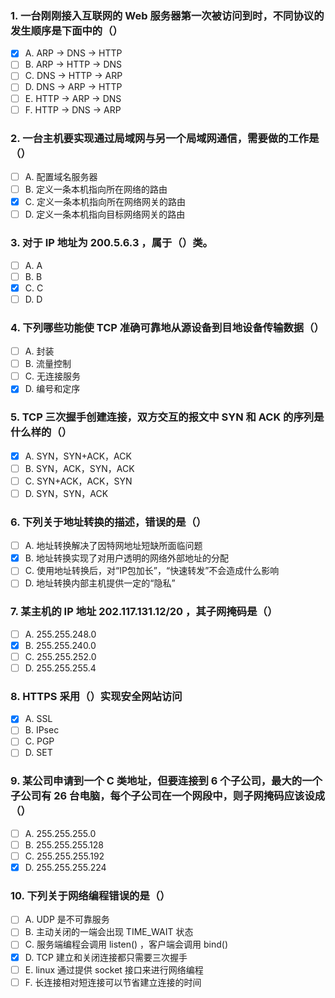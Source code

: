 ### 1. 一台刚刚接入互联网的 Web 服务器第一次被访问到时，不同协议的发生顺序是下面中的（）
- [x] A. ARP -> DNS -> HTTP
- [ ] B. ARP -> HTTP -> DNS
- [ ] C. DNS -> HTTP -> ARP
- [ ] D. DNS -> ARP -> HTTP
- [ ] E. HTTP -> ARP -> DNS
- [ ] F. HTTP -> DNS -> ARP

### 2. 一台主机要实现通过局域网与另一个局域网通信，需要做的工作是（）
- [ ] A. 配置域名服务器
- [ ] B. 定义一条本机指向所在网络的路由
- [x] C. 定义一条本机指向所在网络网关的路由
- [ ] D. 定义一条本机指向目标网络网关的路由

### 3. 对于 IP 地址为 200.5.6.3 ，属于（）类。
- [ ] A. A
- [ ] B. B
- [x] C. C
- [ ] D. D

### 4. 下列哪些功能使 TCP 准确可靠地从源设备到目地设备传输数据（）
- [ ] A. 封装
- [ ] B. 流量控制
- [ ] C. 无连接服务
- [x] D. 编号和定序

### 5. TCP 三次握手创建连接，双方交互的报文中 SYN 和 ACK 的序列是什么样的（）
- [x] A. SYN，SYN+ACK，ACK
- [ ] B. SYN，ACK，SYN，ACK
- [ ] C. SYN+ACK，ACK，SYN
- [ ] D. SYN，SYN，ACK

### 6. 下列关于地址转换的描述，错误的是（）
- [ ] A. 地址转换解决了因特网地址短缺所面临问题
- [x] B. 地址转换实现了对用户透明的网络外部地址的分配
- [ ] C. 使用地址转换后，对“IP包加长”，“快速转发”不会造成什么影响
- [ ] D. 地址转换内部主机提供一定的“隐私”

### 7. 某主机的 IP 地址 202.117.131.12/20 ，其子网掩码是（）
- [ ] A. 255.255.248.0
- [x] B. 255.255.240.0
- [ ] C. 255.255.252.0
- [ ] D. 255.255.255.4

### 8. HTTPS 采用（）实现安全网站访问
- [x] A. SSL
- [ ] B. IPsec
- [ ] C. PGP
- [ ] D. SET

### 9. 某公司申请到一个 C 类地址，但要连接到 6 个子公司，最大的一个子公司有 26 台电脑，每个子公司在一个网段中，则子网掩码应该设成（）
- [ ] A. 255.255.255.0
- [ ] B. 255.255.255.128
- [ ] C. 255.255.255.192
- [x] D. 255.255.255.224

### 10. 下列关于网络编程错误的是（）
- [ ] A. UDP 是不可靠服务
- [ ] B. 主动关闭的一端会出现 TIME_WAIT 状态
- [ ] C. 服务端编程会调用 listen() ，客户端会调用 bind()
- [x] D. TCP 建立和关闭连接都只需要三次握手
- [ ] E. linux 通过提供 socket 接口来进行网络编程
- [ ] F. 长连接相对短连接可以节省建立连接的时间
